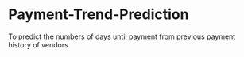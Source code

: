 # Payment-Trend-Prediction
To predict the numbers of days until payment from previous payment history of vendors 
